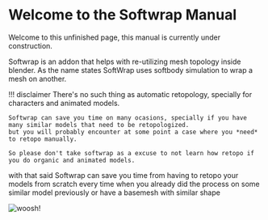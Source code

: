 # Welcome to the Softwrap Manual

Welcome to this unfinished page, this manual is currently under construction.

Softwrap is an addon that helps with re-utilizing mesh topology inside blender. As the name states SoftWrap uses softbody simulation to wrap a mesh on another.

!!! disclaimer
    There's no such thing as automatic retopology, specially for characters and animated models.

    Softwrap can save you time on many ocasions, specially if you have many similar models that need to be retopologized.
    but you will probably encounter at some point a case where you *need* to retopo manually.

    So please don't take softwrap as a excuse to not learn how retopo if you do organic and animated models.

with that said Softwrap can save you time from having to retopo your models from scratch every time when you already did the process on some similar model previously or have a basemesh with similar shape




![woosh!](img/venom.gif)
